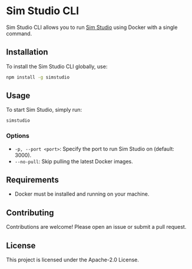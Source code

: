 # Sim Studio CLI

Sim Studio CLI allows you to run [Sim Studio](https://sim.ai) using Docker with a single command.

## Installation

To install the Sim Studio CLI globally, use:

```bash
npm install -g simstudio
```

## Usage

To start Sim Studio, simply run:

```bash
simstudio
```

### Options

- `-p, --port <port>`: Specify the port to run Sim Studio on (default: 3000).
- `--no-pull`: Skip pulling the latest Docker images.

## Requirements

- Docker must be installed and running on your machine.

## Contributing

Contributions are welcome! Please open an issue or submit a pull request.

## License

This project is licensed under the Apache-2.0 License. 